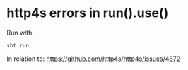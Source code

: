 # http4s errors in run().use()

Run with:

```
sbt run
```

In relation to: https://github.com/http4s/http4s/issues/4872
